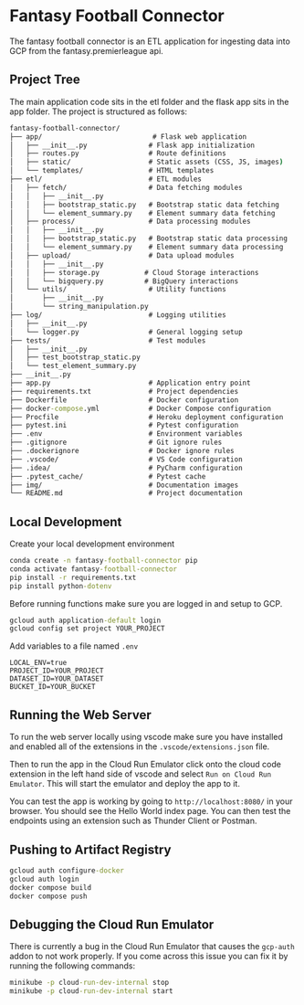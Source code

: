 # Fantasy Football Connector

The fantasy football connector is an ETL application for ingesting data into GCP from the fantasy.premierleague api. 

## Project Tree

The main application code sits in the etl folder and the flask app sits in the app folder. The project is structured as follows:

```cmd
fantasy-football-connector/
├── app/                           # Flask web application
│   ├── __init__.py               # Flask app initialization
│   ├── routes.py                 # Route definitions
│   ├── static/                   # Static assets (CSS, JS, images)
│   └── templates/                # HTML templates
├── etl/                          # ETL modules
│   ├── fetch/                    # Data fetching modules
│   │   ├── __init__.py
│   │   ├── bootstrap_static.py   # Bootstrap static data fetching
│   │   └── element_summary.py    # Element summary data fetching
│   ├── process/                  # Data processing modules
│   │   ├── __init__.py
│   │   ├── bootstrap_static.py   # Bootstrap static data processing
│   │   └── element_summary.py    # Element summary data processing
│   ├── upload/                   # Data upload modules
│   │   ├── __init__.py
│   │   ├── storage.py           # Cloud Storage interactions
│   │   └── bigquery.py          # BigQuery interactions
│   └── utils/                    # Utility functions
│       ├── __init__.py
│       └── string_manipulation.py
├── log/                          # Logging utilities
│   ├── __init__.py
│   └── logger.py                 # General logging setup
├── tests/                        # Test modules
│   ├── __init__.py
│   ├── test_bootstrap_static.py
│   └── test_element_summary.py
├── __init__.py
├── app.py                        # Application entry point
├── requirements.txt              # Project dependencies
├── Dockerfile                    # Docker configuration
├── docker-compose.yml            # Docker Compose configuration
├── Procfile                      # Heroku deployment configuration
├── pytest.ini                    # Pytest configuration
├── .env                          # Environment variables
├── .gitignore                    # Git ignore rules
├── .dockerignore                 # Docker ignore rules
├── .vscode/                      # VS Code configuration
├── .idea/                        # PyCharm configuration
├── .pytest_cache/                # Pytest cache
├── img/                          # Documentation images
└── README.md                     # Project documentation
```

## Local Development

Create your local development environment

```cmd
conda create -n fantasy-football-connector pip
conda activate fantasy-football-connector
pip install -r requirements.txt
pip install python-dotenv
```

Before running functions make sure you are logged in and setup to GCP.

```cmd
gcloud auth application-default login
gcloud config set project YOUR_PROJECT
```

Add variables to a file named `.env`

```.env
LOCAL_ENV=true
PROJECT_ID=YOUR_PROJECT
DATASET_ID=YOUR_DATASET
BUCKET_ID=YOUR_BUCKET
```

## Running the Web Server

To run the web server locally using vscode make sure you have installed and enabled all of the extensions in the `.vscode/extensions.json` file.

Then to run the app in the Cloud Run Emulator click onto the cloud code extension in the left hand side of vscode and select `Run on Cloud Run Emulator`. This will start the emulator and deploy the app to it.

You can test the app is working by going to `http://localhost:8080/` in your browser. You should see the Hello World index page. You can then test the endpoints using an extension such as Thunder Client or Postman.

## Pushing to Artifact Registry

```cmd
gcloud auth configure-docker
gcloud auth login
docker compose build
docker compose push
```

## Debugging the Cloud Run Emulator

There is currently a bug in the Cloud Run Emulator that causes the `gcp-auth` addon to not work properly. If you come across this issue you can fix it by running the following commands:

```cmd
minikube -p cloud-run-dev-internal stop
minikube -p cloud-run-dev-internal start
```